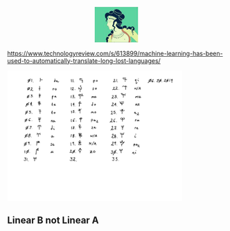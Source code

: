 <p align="center">
  <img src="https://github.com/stan-alam/History/blob/develop/PreHistory/Minoan/images/minoan.png" width="20%" height="20%">
</p>

https://www.technologyreview.com/s/613899/machine-learning-has-been-used-to-automatically-translate-long-lost-languages/

<a>
  <img src="https://github.com/stan-alam/History/blob/develop/PreHistory/Minoan/images/svg/01/linB-0.svg" width="80%" height="80%">
</a>

## Linear B not Linear A
